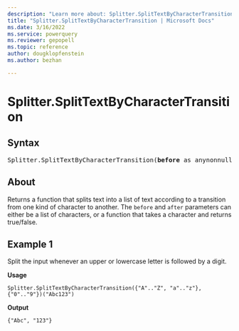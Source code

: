 ```yaml
---
description: "Learn more about: Splitter.SplitTextByCharacterTransition"
title: "Splitter.SplitTextByCharacterTransition | Microsoft Docs"
ms.date: 3/16/2022
ms.service: powerquery
ms.reviewer: gepopell
ms.topic: reference
author: dougklopfenstein
ms.author: bezhan

---
```

# Splitter.SplitTextByCharacterTransition

## Syntax

<pre>
Splitter.SplitTextByCharacterTransition(<b>before</b> as anynonnull, <b>after</b> as anynonnull) as function
</pre>

## About

Returns a function that splits text into a list of text according to a transition from one kind of character to another. The `before` and `after` parameters can either be a list of characters, or a function that takes a character and returns true/false.

## Example 1

Split the input whenever an upper or lowercase letter is followed by a digit.

**Usage**

```powerquery-m
Splitter.SplitTextByCharacterTransition({"A".."Z", "a".."z"}, {"0".."9"})("Abc123")
```

**Output**

`{"Abc", "123"}`
